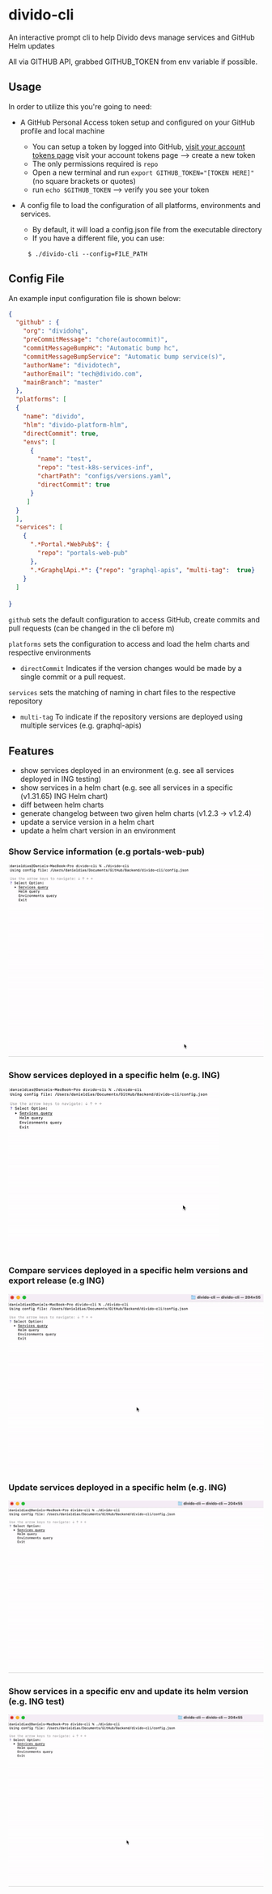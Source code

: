 
# divido-cli

An interactive prompt cli to help Divido devs manage services and GitHub Helm updates

All via GITHUB API, grabbed GITHUB_TOKEN from env variable if possible.

## Usage
In order to utilize this you're going to need:
- A GitHub Personal Access token setup and configured on your GitHub profile and local machine

    - You can setup a token by logged into GitHub, [visit your account tokens page](https://github.com/settings/tokens) visit your account tokens page —> create a new token
    - The only permissions required is `repo`
    - Open a new terminal and run `export GITHUB_TOKEN="[TOKEN HERE]"` (no square brackets or quotes)
    - run `echo $GITHUB_TOKEN` —> verify you see your token
- A config file to load the configuration of all platforms, environments and services.
    - By default, it will load a config.json file from the executable directory
    - If you have a different file, you can use:
  
  ```shell
    $ ./divido-cli --config=FILE_PATH 
    ```

## Config File
An example input configuration file is shown below:

```json
{
  "github" : {
    "org": "dividohq",
    "preCommitMessage": "chore(autocommit)",
    "commitMessageBumpHc": "Automatic bump hc",
    "commitMessageBumpService": "Automatic bump service(s)",
    "authorName": "dividotech",
    "authorEmail": "tech@divido.com",
    "mainBranch": "master"
  },
  "platforms": [
  {
    "name": "divido",
    "hlm": "divido-platform-hlm",
    "directCommit": true,
    "envs": [
      {
        "name": "test",
        "repo": "test-k8s-services-inf",
        "chartPath": "configs/versions.yaml",
        "directCommit": true
      }
     ]
  }
  ],
  "services": [
    {
      ".*Portal.*WebPub$": {
        "repo": "portals-web-pub"
      },
      ".*GraphqlApi.*": {"repo": "graphql-apis", "multi-tag":  true}
    }
  ]

}
```

`github` sets the default configuration to access GitHub, create commits and pull requests (can be changed in the cli before m)

`platforms` sets the configuration to access and load the helm charts and respective environments
- `directCommit` Indicates if the version changes would be made by a single commit or a pull request. 

`services` sets the matching of naming in chart files to the respective repository 
- `multi-tag` To indicate if the repository versions are deployed using multiple services (e.g. graphql-apis)
  
## Features

- show services deployed in an environment  (e.g. see all services deployed in ING testing)
- show services in a helm chart  (e.g. see all services in a specific (v1.31.65) ING Helm chart)
- diff between helm charts 
- generate changelog between two given helm charts (v1.2.3 -> v1.2.4)
- update a service version in a helm chart
- update a helm chart version in an environment

### Show Service information (e.g portals-web-pub)

![Gif](./assets/services.gif)


### Show services deployed in a specific helm (e.g. ING)

![Gif](./assets/helm-services-info.gif)

### Compare services deployed in a specific helm versions and export release (e.g ING)

![Gif](./assets/helm-export-release.gif)

### Update services deployed in a specific helm (e.g. ING)
![Gif](./assets/helm-update-services.gif)


### Show services in a specific env and update its helm version  (e.g. ING test)
![Gif](./assets/env-show-and-update-version.gif)

